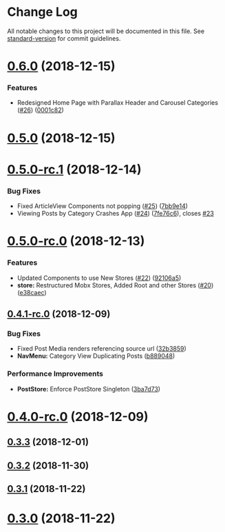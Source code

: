 # Change Log

All notable changes to this project will be documented in this file. See [standard-version](https://github.com/conventional-changelog/standard-version) for commit guidelines.

<a name="0.6.0"></a>
# [0.6.0](https://github.com/WarriorBeat/WarriorBeatApp/compare/v0.5.0...v0.6.0) (2018-12-15)


### Features

* Redesigned Home Page with Parallax Header and Carousel Categories ([#26](https://github.com/WarriorBeat/WarriorBeatApp/issues/26)) ([0001c82](https://github.com/WarriorBeat/WarriorBeatApp/commit/0001c82))



<a name="0.5.0"></a>
# [0.5.0](https://github.com/WarriorBeat/WarriorBeatApp/compare/v0.5.0-rc.1...v0.5.0) (2018-12-15)



<a name="0.5.0-rc.1"></a>
# [0.5.0-rc.1](https://github.com/WarriorBeat/WarriorBeatApp/compare/v0.5.0-rc.0...v0.5.0-rc.1) (2018-12-14)


### Bug Fixes

* Fixed ArticleView Components not popping ([#25](https://github.com/WarriorBeat/WarriorBeatApp/issues/25)) ([7bb9e14](https://github.com/WarriorBeat/WarriorBeatApp/commit/7bb9e14))
* Viewing Posts by Category Crashes App ([#24](https://github.com/WarriorBeat/WarriorBeatApp/issues/24)) ([7fe76c6](https://github.com/WarriorBeat/WarriorBeatApp/commit/7fe76c6)), closes [#23](https://github.com/WarriorBeat/WarriorBeatApp/issues/23)



<a name="0.5.0-rc.0"></a>
# [0.5.0-rc.0](https://github.com/WarriorBeat/WarriorBeatApp/compare/v0.4.1...v0.5.0-rc.0) (2018-12-13)


### Features

* Updated Components to use New Stores ([#22](https://github.com/WarriorBeat/WarriorBeatApp/issues/22)) ([92106a5](https://github.com/WarriorBeat/WarriorBeatApp/commit/92106a5))
* **store:** Restructured Mobx Stores, Added Root and other Stores ([#20](https://github.com/WarriorBeat/WarriorBeatApp/issues/20)) ([e38caec](https://github.com/WarriorBeat/WarriorBeatApp/commit/e38caec))



<a name="0.4.1-rc.0"></a>
## [0.4.1-rc.0](https://github.com/WarriorBeat/WarriorBeatApp/compare/v0.3.3...v0.4.1-rc.0) (2018-12-09)


### Bug Fixes

* Fixed Post Media renders referencing source url ([32b3859](https://github.com/WarriorBeat/WarriorBeatApp/commit/32b3859))
* **NavMenu:** Category View Duplicating Posts ([b889048](https://github.com/WarriorBeat/WarriorBeatApp/commit/b889048))


### Performance Improvements

* **PostStore:** Enforce PostStore Singleton ([3ba7d73](https://github.com/WarriorBeat/WarriorBeatApp/commit/3ba7d73))



# [0.4.0-rc.0](https://github.com/WarriorBeat/WarriorBeatApp/compare/v0.3.3...v0.4.0-rc.0) (2018-12-09)



## [0.3.3](https://github.com/WarriorBeat/WarriorBeatApp/compare/v0.3.2...v0.3.3) (2018-12-01)



## [0.3.2](https://github.com/WarriorBeat/WarriorBeatApp/compare/v0.3.1...v0.3.2) (2018-11-30)



## [0.3.1](https://github.com/WarriorBeat/WarriorBeatApp/compare/v0.3.0...v0.3.1) (2018-11-22)



# [0.3.0](https://github.com/WarriorBeat/WarriorBeatApp/compare/v0.2.0...v0.3.0) (2018-11-22)
